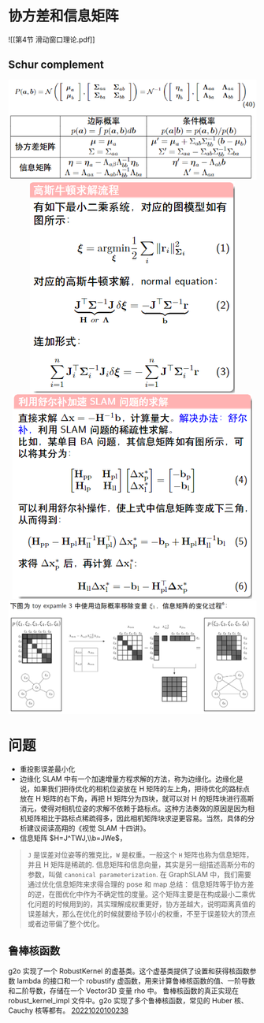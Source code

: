 
# 协方差和信息矩阵

![[第4节 滑动窗口理论.pdf]]

## Schur complement
<p align="center">
<img src=" https://raw.githubusercontent.com/seaside2mm/github-photos/master/images/20221023183913.png"  width="60%"/>
<img src=" https://raw.githubusercontent.com/seaside2mm/github-photos/master/images/20221021131342.png"  width="40%"/>
<img src=" https://raw.githubusercontent.com/seaside2mm/github-photos/master/images/20221021131538.png"  width="48%"/>
<img src=" https://raw.githubusercontent.com/seaside2mm/github-photos/master/images/20221022153759.png"  width="100%"/>
</p>

# 问题
- 重投影误差最小化
[](https://proc-cpuinfo.fixstars.com/wp-content/uploads/2020/10/ba-3.png)
- 边缘化
SLAM 中有一个加速增量方程求解的方法，称为边缘化。边缘化是说，如果我们把待优化的相机位姿放在 H 矩阵的左上角，把待优化的路标点放在 H 矩阵的右下角，再把 H 矩阵分为四块，就可以对 H 的矩阵块进行高斯消元，使得对相机位姿的求解不依赖于路标点。这种方法奏效的原因是因为相机矩阵相比于路标点稀疏得多，因此相机矩阵块求逆更容易。当然，具体的分析建议阅读高翔的《视觉 SLAM 十四讲》。
- 信息矩阵
$H=J^TWJ,\\b=JWe$，
> `J` 是误差对位姿等的雅克比，`W` 是权重。一般这个 `H` 矩阵也称为信息矩阵，并且 H 矩阵是稀疏的.
信息矩阵和信息向量，其实是另一组描述高斯分布的参数，叫做 `canonical parameterization`.
在 GraphSLAM 中，我们需要通过优化信息矩阵来求得合理的 pose 和 map
总结：
信息矩阵等于协方差的逆，在图优化中作为不确定性的度量。这个矩阵主要是在构成最小二乘优化问题的时候用到的，其实理解成权重更好，协方差越大，说明距离真值的误差越大，那么在优化的时候就要给予较小的权重，不至于误差较大的顶点或者边带偏了整个优化。
## 鲁棒核函数
g2o 实现了一个 RobustKernel 的虚基类。这个虚基类提供了设置和获得核函数参数 lambda 的接口和一个 robustify 虚函数，用来计算鲁棒核函数的值、一阶导数和二阶导数，存储在一个 Vector3D 变量 rho 中。
鲁棒核函数的真正实现在 robust_kernel_impl 文件中。g2o 实现了多个鲁棒核函数，常见的 Huber 核、Cauchy 核等都有。
[20221020100238](https://raw.githubusercontent.com/seaside2mm/github-photos/master/images/20221020100238.png)